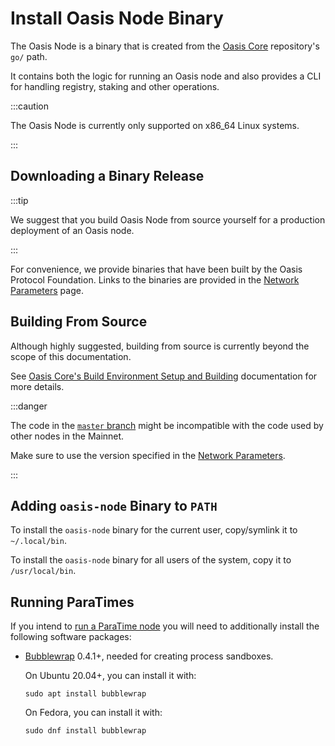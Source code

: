 # Install Oasis Node Binary

The Oasis Node is a binary that is created from the [Oasis Core](https://github.com/oasisprotocol/oasis-core) repository's `go/` path.

It contains both the logic for running an Oasis node and also provides a CLI for handling registry, staking and other operations.

:::caution

The Oasis Node is currently only supported on x86_64 Linux systems.

:::

## Downloading a Binary Release

:::tip

We suggest that you build Oasis Node from source yourself for a production deployment of an Oasis node.

:::

For convenience, we provide binaries that have been built by the Oasis Protocol Foundation. Links to the binaries are provided in the [Network Parameters](../mainnet/README.md) page.

## Building From Source

Although highly suggested, building from source is currently beyond the scope of this documentation.

See [Oasis Core's Build Environment Setup and Building](/core/development-setup/build-environment-setup-and-building) documentation for more details.

:::danger

The code in the [`master` branch](https://github.com/oasisprotocol/oasis-core/tree/master/) might be incompatible with the code used by other nodes in the Mainnet.

Make sure to use the version specified in the [Network Parameters](../mainnet/README.md).

:::

## Adding `oasis-node` Binary to `PATH`

To install the `oasis-node` binary for the current user, copy/symlink it to `~/.local/bin`.

To install the `oasis-node` binary for all users of the system, copy it to `/usr/local/bin`.

## Running ParaTimes

If you intend to [run a ParaTime node](../set-up-your-node/run-a-paratime-node.mdx) you will need to additionally install the following software packages:

* [Bubblewrap](https://github.com/projectatomic/bubblewrap) 0.4.1+, needed for creating process sandboxes.



  On Ubuntu 20.04+, you can install it with:

  ```text
  sudo apt install bubblewrap
  ```

  On Fedora, you can install it with:

  ```text
  sudo dnf install bubblewrap
  ```

